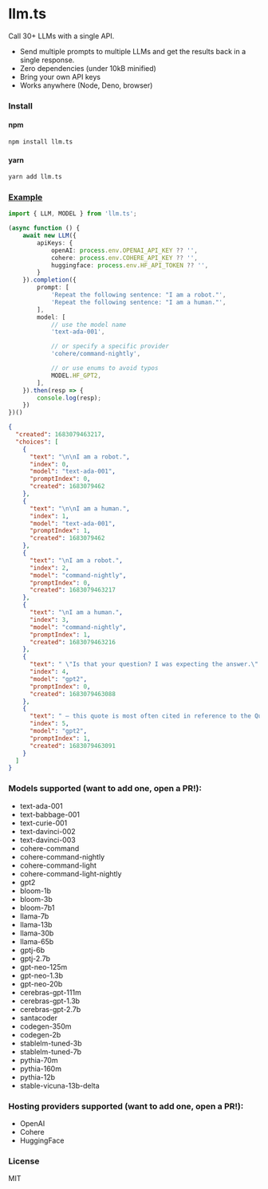 # llm.ts

Call 30+ LLMs with a single API. 
* Send multiple prompts to multiple LLMs and get the results back in a single response.
* Zero dependencies (under 10kB minified)
* Bring your own API keys
* Works anywhere (Node, Deno, browser)

### Install
#### npm
```bash
npm install llm.ts
```
#### yarn
```bash
yarn add llm.ts
```

### [Example](examples/simple)
```typescript
import { LLM, MODEL } from 'llm.ts';

(async function () {
    await new LLM({
        apiKeys: {
            openAI: process.env.OPENAI_API_KEY ?? '',
            cohere: process.env.COHERE_API_KEY ?? '',
            huggingface: process.env.HF_API_TOKEN ?? '',
        }
    }).completion({
        prompt: [
            'Repeat the following sentence: "I am a robot."',
            'Repeat the following sentence: "I am a human."',
        ],
        model: [
            // use the model name
            'text-ada-001',

            // or specify a specific provider
            'cohere/command-nightly',

            // or use enums to avoid typos
            MODEL.HF_GPT2,
        ],
    }).then(resp => {
        console.log(resp);
    })
})()
```
```json
{
  "created": 1683079463217,
  "choices": [
    {
      "text": "\n\nI am a robot.",
      "index": 0,
      "model": "text-ada-001",
      "promptIndex": 0,
      "created": 1683079462
    },
    {
      "text": "\n\nI am a human.",
      "index": 1,
      "model": "text-ada-001",
      "promptIndex": 1,
      "created": 1683079462
    },
    {
      "text": "\nI am a robot.",
      "index": 2,
      "model": "command-nightly",
      "promptIndex": 0,
      "created": 1683079463217
    },
    {
      "text": "\nI am a human.",
      "index": 3,
      "model": "command-nightly",
      "promptIndex": 1,
      "created": 1683079463216
    },
    {
      "text": " \"Is that your question? I was expecting the answer.\" \"Then why do you think you are being asked!\" 1. \"What are you?\" \"What are you?\" \"Why are you",
      "index": 4,
      "model": "gpt2",
      "promptIndex": 0,
      "created": 1683079463088
    },
    {
      "text": " — this quote is most often cited in reference to the Qur'an. (e.g. Ibn `Allaahu `udayyyih, Al-Rai`an, Al",
      "index": 5,
      "model": "gpt2",
      "promptIndex": 1,
      "created": 1683079463091
    }
  ]
}
```


### Models supported (want to add one, open a PR!):
* text-ada-001
* text-babbage-001
* text-curie-001
* text-davinci-002
* text-davinci-003
* cohere-command
* cohere-command-nightly
* cohere-command-light
* cohere-command-light-nightly
* gpt2
* bloom-1b
* bloom-3b
* bloom-7b1
* llama-7b
* llama-13b
* llama-30b
* llama-65b
* gptj-6b
* gptj-2.7b
* gpt-neo-125m
* gpt-neo-1.3b
* gpt-neo-20b
* cerebras-gpt-111m
* cerebras-gpt-1.3b
* cerebras-gpt-2.7b
* santacoder
* codegen-350m
* codegen-2b
* stablelm-tuned-3b
* stablelm-tuned-7b
* pythia-70m
* pythia-160m
* pythia-12b
* stable-vicuna-13b-delta

### Hosting providers supported (want to add one, open a PR!):
* OpenAI
* Cohere
* HuggingFace

### License
MIT